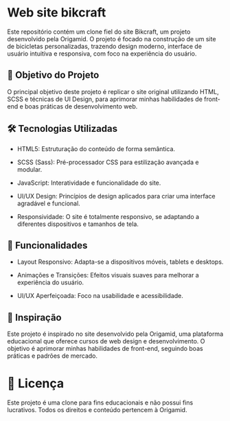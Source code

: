 # Web site bikcraft
 Este repositório contém um clone fiel do site Bikcraft, um projeto desenvolvido pela Origamid. O projeto é focado na construção de um site de bicicletas personalizadas, trazendo design moderno, interface de usuário intuitiva e responsiva, com foco na experiência do usuário.

## 🎯 Objetivo do Projeto

O principal objetivo deste projeto é replicar o site original utilizando HTML, SCSS e técnicas de UI Design, para aprimorar minhas habilidades de front-end e boas práticas de desenvolvimento web.

## 🛠️ Tecnologias Utilizadas

* HTML5: Estruturação do conteúdo de forma semântica.

* SCSS (Sass): Pré-processador CSS para estilização avançada e modular.

* JavaScript: Interatividade e funcionalidade do site.

* UI/UX Design: Princípios de design aplicados para criar uma interface agradável e funcional.

* Responsividade: O site é totalmente responsivo, se adaptando a diferentes dispositivos e tamanhos de tela.

## 🚀 Funcionalidades
* Layout Responsivo: Adapta-se a dispositivos móveis, tablets e desktops.

* Animações e Transições: Efeitos visuais suaves para melhorar a experiência do usuário.

* UI/UX Aperfeiçoada: Foco na usabilidade e acessibilidade.

## 🌟 Inspiração

Este projeto é inspirado no site desenvolvido pela Origamid, uma plataforma educacional que oferece cursos de web design e desenvolvimento. O objetivo é aprimorar minhas habilidades de front-end, seguindo boas práticas e padrões de mercado.


# 📝 Licença
Este projeto é uma clone para fins educacionais e não possui fins lucrativos. Todos os direitos e conteúdo pertencem à Origamid.
